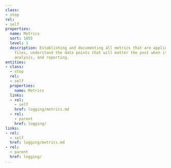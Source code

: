 ```yaml
---
class:
- stop
rel:
- self
properties:
  name: Metrics
  sort: 1855
  level: 1
  description: Establishing and documenting all metrics that are applied across log
    files, understand the data points that will matter the post when it comes to visualizations,
    analysis, and reporting.
entities:
- class:
  - stop
  rel:
  - self
  properties:
    name: Metrics
  links:
  - rel:
    - self
    href: logging/metrics.md
  - rel:
    - parent
    href: logging/
links:
- rel:
  - self
  href: logging/metrics.md
- rel:
  - parent
  href: logging/
...
```

